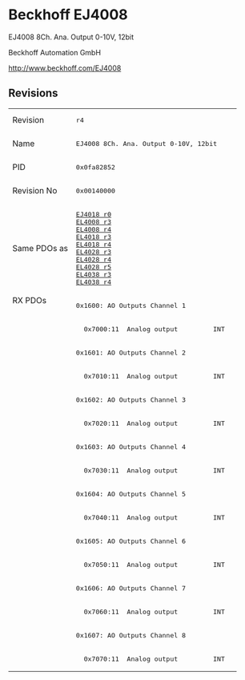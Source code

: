 # Beckhoff EJ4008

EJ4008 8Ch. Ana. Output 0-10V, 12bit

Beckhoff Automation GmbH

http://www.beckhoff.com/EJ4008

## Revisions
<table>
<tr >
<td>Revision</td>
<td><pre>r4</pre></td>
</tr>
<tr >
<td>Name</td>
<td><pre>EJ4008 8Ch. Ana. Output 0-10V, 12bit</pre></td>
</tr>
<tr >
<td>PID</td>
<td><pre>0x0fa82852</pre></td>
</tr>
<tr >
<td>Revision No</td>
<td><pre>0x00140000</pre></td>
</tr>
<tr >
<td>Same PDOs as</td>
<td><pre><a href="EJ4018">EJ4018 r0</a><br/><a href="EL4008">EL4008 r3</a><br/><a href="EL4008">EL4008 r4</a><br/><a href="EL4018">EL4018 r3</a><br/><a href="EL4018">EL4018 r4</a><br/><a href="EL4028">EL4028 r3</a><br/><a href="EL4028">EL4028 r4</a><br/><a href="EL4028">EL4028 r5</a><br/><a href="EL4038">EL4038 r3</a><br/><a href="EL4038">EL4038 r4</a></pre></td>
</tr>
<tr class="rxpdo pdosection">
<td rowspan=16 valign=top>RX PDOs</td>
<td><pre>0x1600: AO Outputs Channel 1</pre></td>
<td></td>
</tr>
<tr class="rxpdo">
<td><pre>  0x7000:11  Analog output         INT</pre></td>
</tr>
<tr class="rxpdo pdosection">
<td><pre>0x1601: AO Outputs Channel 2</pre></td>
</tr>
<tr class="rxpdo">
<td><pre>  0x7010:11  Analog output         INT</pre></td>
</tr>
<tr class="rxpdo pdosection">
<td><pre>0x1602: AO Outputs Channel 3</pre></td>
</tr>
<tr class="rxpdo">
<td><pre>  0x7020:11  Analog output         INT</pre></td>
</tr>
<tr class="rxpdo pdosection">
<td><pre>0x1603: AO Outputs Channel 4</pre></td>
</tr>
<tr class="rxpdo">
<td><pre>  0x7030:11  Analog output         INT</pre></td>
</tr>
<tr class="rxpdo pdosection">
<td><pre>0x1604: AO Outputs Channel 5</pre></td>
</tr>
<tr class="rxpdo">
<td><pre>  0x7040:11  Analog output         INT</pre></td>
</tr>
<tr class="rxpdo pdosection">
<td><pre>0x1605: AO Outputs Channel 6</pre></td>
</tr>
<tr class="rxpdo">
<td><pre>  0x7050:11  Analog output         INT</pre></td>
</tr>
<tr class="rxpdo pdosection">
<td><pre>0x1606: AO Outputs Channel 7</pre></td>
</tr>
<tr class="rxpdo">
<td><pre>  0x7060:11  Analog output         INT</pre></td>
</tr>
<tr class="rxpdo pdosection">
<td><pre>0x1607: AO Outputs Channel 8</pre></td>
</tr>
<tr class="rxpdo">
<td><pre>  0x7070:11  Analog output         INT</pre></td>
</tr>
</table>
